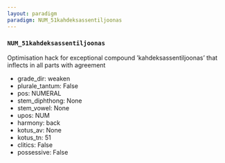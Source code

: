 ```yaml
---
layout: paradigm
paradigm: NUM_51kahdeksassentiljoonas
---
```

### ` NUM_51kahdeksassentiljoonas `

Optimisation hack for exceptional compound ’kahdeksassentiljoonas’ that inflects in all parts with agreement
* grade_dir: weaken
* plurale_tantum: False
* pos: NUMERAL
* stem_diphthong: None
* stem_vowel: None
* upos: NUM
* harmony: back
* kotus_av: None
* kotus_tn: 51
* clitics: False
* possessive: False
